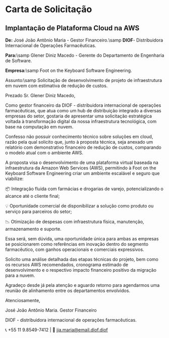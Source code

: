 # Carta de Solicitação
## Implantação de Plataforma Cloud na AWS

**De:** José João Antônio Maria - Gestor Financeiro.\samp
**DIOF**- Distribuidora Internacional de Operações Farmacêuticas.


**Para:**\samp
Glener Diniz Macedo - Gerente do Departamento de Engenharia de Software. 

**Empresa:**\samp
Foot on the Keyboard Software Engineering.


Assunto:\samp
Solicitação de desenvolvimento de projeto de infraestrutura em nuvem com estimativa de redução de custos.



Prezado Sr. Glener Diniz Macedo,

Como gestor financeiro da DIOF - distribuidora internacional de operações farmacêuticas, que atua como um hub de distribuição integrado a diversas empresas do setor, gostaria de apresentar uma solicitação estratégica voltada à transformação digital da nossa infraestrutura tecnológica, com base na computação em nuvem.

Confesso não possuir conhecimento técnico sobre soluções em cloud, razão pela qual solicito que, junto à proposta técnica, seja anexado um relatório com demonstrativo financeiro de redução de custos, comparando o modelo atual com o ambiente AWS.



A proposta visa o desenvolvimento de uma plataforma virtual baseada na infraestrutura da Amazon Web Services (AWS), permitindo à Foot on the Keyboard Software Engineering criar um ambiente escalável e seguro que viabilize:

📦 Integração fluida com farmácias e drogarias de varejo, potencializando o alcance até o cliente final;

💡 Oportunidade comercial de disponibilizar a solução como produto ou serviço para parceiros do setor;

📉 Otimização de despesas com infraestrutura física, manutenção, armazenamento e suporte.



Essa será, sem dúvida, uma oportunidade única para ambas as empresas se posicionarem como referências em inovação dentro do segmento farmacêutico, com ganhos operacionais e comerciais expressivos.

Solicito uma análise detalhada das etapas técnicas do projeto, bem como os recursos AWS recomendados, cronograma estimado de desenvolvimento e o respectivo impacto financeiro positivo da migração para a nuvem.

Agradeço desde já pela atenção e aguardo retorno para agendarmos uma reunião de alinhamento entre os departamentos envolvidos.

Atenciosamente, 

José João Antônio Maria.
Gestor Financeiro

DIOF - distribuidora internacional de operações farmacêuticas.

📞 +55 11 9.8549-7412     |     📧 jja.maria@email.diof.diof